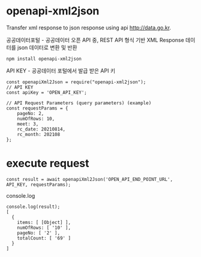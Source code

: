 # openapi-xml2json

Transfer xml response to json response using api http://data.go.kr.

공공데이터포털 - 공공데이터 오픈 API 중, REST API 형식 기반 XML Response 데이터를 json 데이터로 변환 및 반환


```
npm install openapi-xml2json
```

 API KEY - 공공데이터 포털에서 발급 받은 API 키


```
const openapiXml2Json = require("openapi-xml2json");
// API KEY
const apiKey = 'OPEN_API_KEY';

// API Request Parameters (query parameters) (example)
const requestParams = {
    pageNo: 2,
    numOfRows: 10,
    meet: 3,
    rc_date: 20210814,
    rc_month: 202108
};
```

# execute request
```
const result = await openapiXml2Json('OPEN_API_END_POINT_URL', API_KEY, requestParams);

```

console.log
```
console.log(result);
[
  {
    items: [ [Object] ],
    numOfRows: [ '10' ],
    pageNo: [ '2' ],
    totalCount: [ '69' ]
  }
]
```
